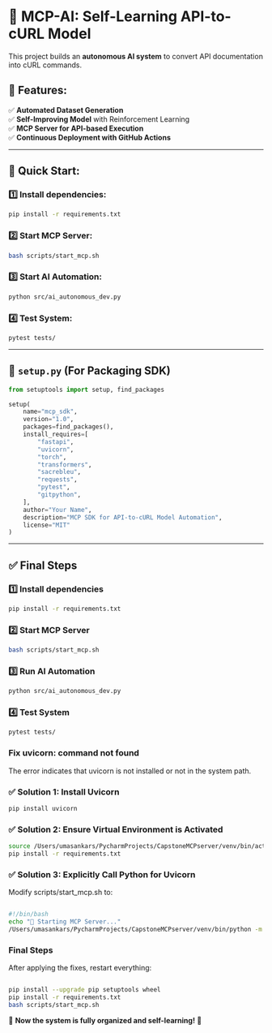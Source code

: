 # 🚀 MCP-AI: Self-Learning API-to-cURL Model

This project builds an **autonomous AI system** to convert API documentation into cURL commands.

## 📌 Features:
✅ **Automated Dataset Generation**  
✅ **Self-Improving Model** with Reinforcement Learning  
✅ **MCP Server for API-based Execution**  
✅ **Continuous Deployment with GitHub Actions**  

---

## 🚀 Quick Start:

### 1️⃣ Install dependencies:  
```bash
pip install -r requirements.txt
```

### 2️⃣ Start MCP Server:  
```bash
bash scripts/start_mcp.sh
```

### 3️⃣ Start AI Automation:  
```bash
python src/ai_autonomous_dev.py
```

### 4️⃣ Test System:  
```bash
pytest tests/
```

---

## 📜 `setup.py` (For Packaging SDK)
```python
from setuptools import setup, find_packages

setup(
    name="mcp_sdk",
    version="1.0",
    packages=find_packages(),
    install_requires=[
        "fastapi",
        "uvicorn",
        "torch",
        "transformers",
        "sacrebleu",
        "requests",
        "pytest",
        "gitpython",
    ],
    author="Your Name",
    description="MCP SDK for API-to-cURL Model Automation",
    license="MIT"
)
```

---

## ✅ Final Steps

### 1️⃣ Install dependencies
```bash
pip install -r requirements.txt
```

### 2️⃣ Start MCP Server
```bash
bash scripts/start_mcp.sh
```

### 3️⃣ Run AI Automation
```bash
python src/ai_autonomous_dev.py
```

### 4️⃣ Test System
```bash
pytest tests/
```

### Fix uvicorn: command not found
The error indicates that uvicorn is not installed or not in the system path.

### ✅ Solution 1: Install Uvicorn
```bash
pip install uvicorn
```
### ✅ Solution 2: Ensure Virtual Environment is Activated
```bash
source /Users/umasankars/PycharmProjects/CapstoneMCPserver/venv/bin/activate
pip install -r requirements.txt
```
### ✅ Solution 3: Explicitly Call Python for Uvicorn
Modify scripts/start_mcp.sh to:

```bash

#!/bin/bash
echo "🚀 Starting MCP Server..."
/Users/umasankars/PycharmProjects/CapstoneMCPserver/venv/bin/python -m uvicorn src.mcp_server:app --reload
```
### Final Steps
After applying the fixes, restart everything:

```bash

pip install --upgrade pip setuptools wheel
pip install -r requirements.txt
bash scripts/start_mcp.sh
```
🚀 **Now the system is fully organized and self-learning!**  🎯

